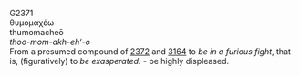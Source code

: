 <body>
  <p>G2371<br>  θυμομαχέω  <br> thumomacheō  <br><i>thoo-mom-akh-eh‘-o </i><br>From a presumed compound of <a href="g2372.htm">2372</a> and <a href="g3164.htm">3164</a>  to <i>be</i> <i>in</i> <i>a</i> <i>furious</i> <i>fight</i>, that is, (figuratively) to <i>be</i> <i>exasperated:</i> - be highly displeased.<br></p>
 </body>